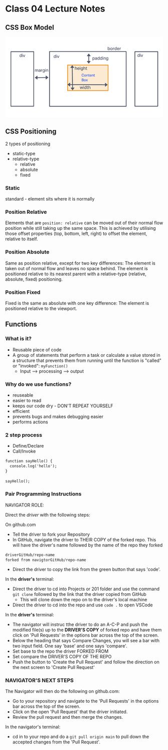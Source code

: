 # Class 04 Lecture Notes

## CSS Box Model

![Box Model](./assets/box-model.png)

## CSS Positioning

2 types of positioning

- static-type
- relative-type
  - relative
  - absolute
  - fixed

### Static
standard - element sits where it is normally

### Position Relative

Elements that are `position: relative` can be moved out of their normal flow position while still taking up the same space. This is achieved by utilising those offset properties (top, bottom, left, right) to offset the element, relative to itself.

### Position Absolute

Same as position relative, except for two key differences: The element is taken out of normal flow and leaves no space behind. The element is positioned relative to its nearest parent with a relative-type (relative, absolute, fixed) positioning.

### Position Fixed

Fixed is the same as absolute with one key difference: The element is positioned relative to the viewport.

## Functions

### What is it?

  - Reusable piece of code
  - A group of statements that perform a task or calculate a value stored in a structure that prevents them from running until the function is "called" or "invoked": `myFunction()`
    - Input --> processing --> output

### Why do we use functions?

  - reuseable
  - easier to read
  - keeps our code dry - DON'T REPEAT YOURSELF
  - efficient
  - prevents bugs and makes debugging easier
  - performs actions

### 2 step process

- Define/Declare
- Call/Invoke

```
function sayHello() {
  console.log('hello');
}

sayHello();
```

### Pair Programming Instructions

NAVIGATOR ROLE:

Direct the *driver* with the following steps:

On github.com

- Tell the driver to fork your Repository
- In GitHub, navigate the driver to THEIR COPY of the forked repo. This will have the driver's name followed by the name of the repo they forked

```
driverGitHub/repo-name
forked from navigtorGitHub/repo-name
```
- Direct the driver to copy the link from the green button that says 'code'.

In the **driver's** terminal:
- Direct the driver to cd into Projects or 201 folder and use the command `git clone` followed by the link that the driver copied from GitHub
  - This will clone down the repo on to the driver's local machine
- Direct the driver to cd into the repo and use `code .` to open VSCode

In the **driver's** terminal:
  - The navigator will instruc tthe driver to do an A-C-P and push the modified file(s) up to the **DRIVER'S COPY** of forked repo and have them click on 'Pull Requests' in the options bar across the top of the screen.
  - Below the heading that says Compare Changes, you will see a bar with two input field. One say 'base' and one says 'compare'.
  - Set base to the repo the driver FORKED FROM
  - Set compare the DRIVER'S COPY OF THE REPO
  - Push the button to 'Create the Pull Request' and follow the direction on the next screen to 'Create Pull Request'

### NAVIGATOR'S NEXT STEPS

The Navigator will then do the following on github.com:

- Go to your repository and navigate to the 'Pull Requests' in the options bar across the top of the screen.
- Click on the open 'Pull Request' that the driver initiated.
- Review the pull request and then merge the changes.

In the navigator's terminal:
- cd in to your repo and do a `git pull origin main` to pull down the accepted changes from the 'Pull Request'.
